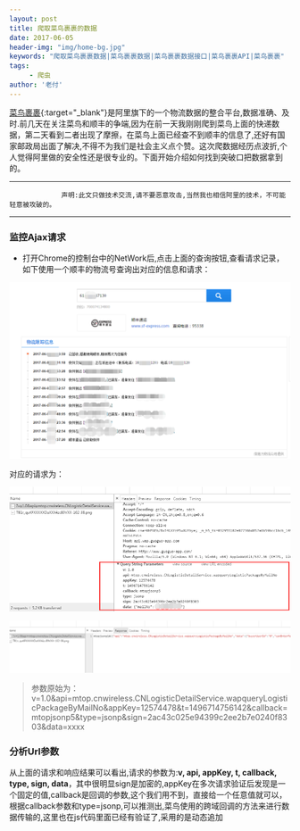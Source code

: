 ```yaml
---
layout: post
title: 爬取菜鸟裹裹的数据
date: 2017-06-05
header-img: "img/home-bg.jpg"
keywords: "爬取菜鸟裹裹数据|菜鸟裹裹数据|菜鸟裹裹数据接口|菜鸟裹裹API|菜鸟裹裹"
tags:
     - 爬虫
author: '老付'    
---
```



[菜鸟裹裹](http://www.guoguo-app.com){:target="_blank"}是阿里旗下的一个物流数据的整合平台,数据准确、及时.前几天在关注菜鸟和顺丰的争端,因为在前一天我刚刚爬到菜鸟上面的快递数据，第二天看到二者出现了摩擦，在菜鸟上面已经查不到顺丰的信息了,还好有国家邮政局出面了解决,不得不为我们是社会主义点个赞。这次爬数据经历点波折,个人觉得阿里做的安全性还是很专业的。下面开始介绍如何找到突破口把数据拿到的。			

------------------- 		
  
				 声明:此文只做技术交流,请不要恶意攻击,当然我也相信阿里的技术，不可能轻意被攻破的。     

-------------------			

### 监控Ajax请求     

 - 打开Chrome的控制台中的NetWork后,点击上面的查询按钮,查看请求记录，如下使用一个顺丰的物流号查询出对应的信息和请求：

  ![shufeng](/img/assets/shufeng.png)     	

  对应的请求为： 

    
  ![NetWorkInfo](/img/assets/NetWorkRequest.png)       

  ![NetWorkInfo](/img/assets/NetWorkInfo.png)      

  > 参数原始为：v=1.0&api=mtop.cnwireless.CNLogisticDetailService.wapqueryLogisticPackageByMailNo&appKey=12574478&t=1496714756142&callback=mtopjsonp5&type=jsonp&sign=2ac43c025e94399c2ee2b7e0240f8303&data=xxxx     

### 分析Url参数    
 
 从上面的请求和响应结果可以看出,请求的参数为:**v, api, appKey, t, callback, type, sign, data**，其中很明显sign是加密的,appKey在多次请求验证后发现是一个固定的值,callback是回调的参数,这个我们用不到，直接给一个任意值就可以，根据callback参数和type=jsonp,可以推测出,菜鸟使用的跨域回调的方法来进行数据传输的,这里也在js代码里面已经有验证了,采用的是动态追加<script>标签的方法(可以自己去验证)。          

 右击查看在新的标签布页打开链接,查看数据详细：   

  ![jsonp](/img/assets/GuoGuojson.png)    

 > utl链接：http://api.wap.guoguo-app.com/h5/mtop.cnwireless.cnlogisticdetailservice.wapquerylogisticpackagebymailno/1.0/?v=1.0&api=mtop.cnwireless.CNLogisticDetailService.wapqueryLogisticPackageByMailNo&appKey=12574478&t=1496640120201&callback=mtopjsonp14&type=jsonp&sign=1d53d2faaf0e067f21b4b43b95d5ee9c&data=xxxx     

 现在的问题就是解决下面的的几个参数t和sing,这两个都可以调试对应的js来进行查看,页面js的路径为：//g.alicdn.com/cn/guoguo-website/1.1.0/js/query.js      

 找到dom绑定的代码：    

  ![domBind](/img/assets/guoguoBtn.png)      

 如果你看到的代码是压缩的,可以使用chrome的格式化工具格式化：   

  ![chromeFormater](/img/assets/chromFormater.png)        

  下面的工作就要考验你的耐心了。。。    


### 调试和分析js      

   从上面的图片可以看到下面的代码：   

   ``` js 
    $("#J_SearchBtn").on("click", function() {
                if (!$(".search-container").hasClass("loading")) {
                    var o = $.trim($("#J_SearchInput").val());
                    if ("" === o)
                        return;
                    e._handleSearch(o)
                }
            })

   ```    
   可以看出首先调用的是e._handleSearch的函数，而o是当前输入的编号，继续跟进  	

   ![loading](/img/assets/loading.png)        

   在调用完loading方法后，调用了_requestPackage方法，详细看下这个方法：   

   ``` js      

      _requestPackage: function(e) {
            function o(o) {
                c.unloading();
                var i = o.data;
                if (i) {
                    var r = i.cpCompanyInfo || {}
                      , n = i.transitList || [];
                    n = n.reverse(),
                    t(r),
                    a(n),
                    c._setHistory(r.companyCode, e),
                    c._initSearchHistory()
                }
            }
            function t(e) {
                $(".cp-logo img").attr("src", e.iconUrl102x38),
                $(".cp-name").html(e.companyName);
                var o = $(".cp-link");
                o.attr("href", "http://" + e.webUrl),
                o.html(e.webUrl),
                $(".cp-phone label").html(e.serviceTel),
                $(".cp-container").show()
            }
            function a(e) {
                var o = "";
                $.each(e, function(e, t) {
                    o += 0 == e ? '<li class="latest">' : "<li>",
                    o += '   <span class="date">' + t.time + '</span>   <span class="text">' + t.message + "</span></li>"
                }),
                $("#J_SearchTimeout").hide(),
                0 == e.length ? ($("#J_SearchNoRecord").show(),
                $(".package-container").hide()) : ($("#J_PackageDetail").html(o),
                $(".package-container").show(),
                $("#J_SearchNoRecord").hide())
            }
            function r() {
                c.unloading(),
                $(".cp-container").hide(),
                $(".package-container").hide(),
                $("#J_SearchNoRecord").show()
            }
            var c = this;
            lib.mtop.request({
                api: i.queryLogisticPackageByMailNo,
                v: "1.0",
                data: {
                    mailNo: e
                },
                timeout: 5e3,
                type: "GET",
                dataType: "jsonp",
                isSec: 0,
                ecode: 0
            }, o, r)
        },    

   ```        

   **_requestPackage**内部有很多函数的定义，函数运行的核心在于 lib.mtop.request()方法，这个函数有三个参数，分别是json对象，单号o,和一个回调函数r。后面的调试过程省略。。。。(自己找吧)

  在最终的mtop.js中有一个  **l**  的函数，可以找到我们想要的信息如下：   

  ![mtopjs](/img/assets/mtopjs.png)         

  从图片上面可以看出参数**t**只是一个时间戳,同样在这个函数里面看到了sign的赋值:     

  ![sign](/img/assets/sign.png)      


  上面是一个调用了一个 **k** 函数，k函数的定义如下：

   ``` js     
     function k(a, b, c) {
        i(function(e) {
            var f = d(e + "&" + b + "&" + h() + "&" + a);
            c(f)
        })//在这里又调用了i的函数
     }    

   ```     

   k中又调用了i函数：

   ```  js      
      function i(b) {
        function c(a) {
            a = a ? a.split("_")[0] : "",
            b(a)
        }
        N.useAlipayJSBridge === !0 && !S && T && a.AlipayJSBridge && a.AlipayJSBridge.call ? a.AlipayJSBridge.call("getMtopToken", function(a) {
            a && a.token ? c(a.token) : c(f(P))
        }, function() {
            c(f(P))
        }) : c(f(P))
    }

   ```      
   ```  js   

    function f(a) {
        var b = new RegExp("(?:^|;\\s*)" + a + "\\=([^;]+)(?:;\\s*|$)").exec(A.cookie);
        return b ? b[1] : c
    }

   ```     

   在i的内部是由f(P)返回的值传递给b,而b函数是上面调用i的传入的匿名函数，在匿名函数调用传入a调用k参数中的匿名回调函数function(a){...},所以可以确定f是我们想要的sign值。f值的来自于d函数的返回值


   ``` js     

     var f = d(e + "&" + b + "&" + h() + "&" + a);
            c(f)  


   ```        


   d中的几个参数a:是k传过来的a.data,是经过包装的单号{mailNo:xxx},b是t参数,就是时间戳。h()是上面说的appKey,可以调试看出来是一个固定值 12574478。 而对于e,是函数i中的f(P),经函数c中的三元表达式**a = a ? a.split("_")[0] : ""**处理后的结果,而P值我们可以找到定义的地方，发现它是一个固定值：    

   ![PValue](/img/assets/PCookie.png)       


   总结上面的分析，目前所有的参数都已经大体清楚，剩下的就是获得e最终的值和函数d的作用。


### cookie的分析        

   对于e值的获得是来自于cookie,再看函数f的逻辑,其中参数a是一个固定值P:   

    
   ```  js   

    function f(a) {
        var b = new RegExp("(?:^|;\\s*)" + a + "\\=([^;]+)(?:;\\s*|$)").exec(A.cookie);
        return b ? b[1] : c
    }

   ```      

   这个是一个正则匹配出对应的cookie中的value,这里可以不用细看，可以直接用代码来模拟。

### 加密     

   刚开始看了函数d的返回值，觉得是一个加密函数，后面看脚本内容证实了猜想，但问题是这个是什么方式的加密呢？可以先看下函数d的核心代码：   

   ``` js   
    var o, p, q, r, s, t, u, v, w, x = [], y = 7, z = 12, A = 17, B = 22, C = 5, D = 9, E = 14, F = 20, G = 4, H = 11, I = 16, J = 23, K = 6, L = 10, M = 15, N = 21;
        for (a = n(a),
        x = l(a),
        t = 1732584193,
        u = 4023233417,
        v = 2562383102,
        w = 271733878,
        o = 0; o < x.length; o += 16)
            p = t,
            q = u,
            r = v,
            s = w,
            t = h(t, u, v, w, x[o + 0], y, 3614090360),
            w = h(w, t, u, v, x[o + 1], z, 3905402710),
            v = h(v, w, t, u, x[o + 2], A, 606105819),
            u = h(u, v, w, t, x[o + 3], B, 3250441966),
            t = h(t, u, v, w, x[o + 4], y, 4118548399),
            w = h(w, t, u, v, x[o + 5], z, 1200080426),
            v = h(v, w, t, u, x[o + 6], A, 2821735955),
            u = h(u, v, w, t, x[o + 7], B, 4249261313),
            t = h(t, u, v, w, x[o + 8], y, 1770035416),
            w = h(w, t, u, v, x[o + 9], z, 2336552879),
            v = h(v, w, t, u, x[o + 10], A, 4294925233),
            u = h(u, v, w, t, x[o + 11], B, 2304563134),
            t = h(t, u, v, w, x[o + 12], y, 1804603682),
            w = h(w, t, u, v, x[o + 13], z, 4254626195),
            v = h(v, w, t, u, x[o + 14], A, 2792965006),
            u = h(u, v, w, t, x[o + 15], B, 1236535329),
            t = i(t, u, v, w, x[o + 1], C, 4129170786),
            w = i(w, t, u, v, x[o + 6], D, 3225465664),
            v = i(v, w, t, u, x[o + 11], E, 643717713),
            u = i(u, v, w, t, x[o + 0], F, 3921069994),
            t = i(t, u, v, w, x[o + 5], C, 3593408605),
            w = i(w, t, u, v, x[o + 10], D, 38016083),
            v = i(v, w, t, u, x[o + 15], E, 3634488961),
            u = i(u, v, w, t, x[o + 4], F, 3889429448),
            t = i(t, u, v, w, x[o + 9], C, 568446438),
            w = i(w, t, u, v, x[o + 14], D, 3275163606),
            v = i(v, w, t, u, x[o + 3], E, 4107603335),
            u = i(u, v, w, t, x[o + 8], F, 1163531501),
            t = i(t, u, v, w, x[o + 13], C, 2850285829),
            w = i(w, t, u, v, x[o + 2], D, 4243563512),
            v = i(v, w, t, u, x[o + 7], E, 1735328473),
            u = i(u, v, w, t, x[o + 12], F, 2368359562),
            t = j(t, u, v, w, x[o + 5], G, 4294588738),
            w = j(w, t, u, v, x[o + 8], H, 2272392833),
            v = j(v, w, t, u, x[o + 11], I, 1839030562),
            u = j(u, v, w, t, x[o + 14], J, 4259657740),
            t = j(t, u, v, w, x[o + 1], G, 2763975236),
            w = j(w, t, u, v, x[o + 4], H, 1272893353),
            v = j(v, w, t, u, x[o + 7], I, 4139469664),
            u = j(u, v, w, t, x[o + 10], J, 3200236656),
            t = j(t, u, v, w, x[o + 13], G, 681279174),
            w = j(w, t, u, v, x[o + 0], H, 3936430074),
            v = j(v, w, t, u, x[o + 3], I, 3572445317),
            u = j(u, v, w, t, x[o + 6], J, 76029189),
            t = j(t, u, v, w, x[o + 9], G, 3654602809),
            w = j(w, t, u, v, x[o + 12], H, 3873151461),
            v = j(v, w, t, u, x[o + 15], I, 530742520),
            u = j(u, v, w, t, x[o + 2], J, 3299628645),
            t = k(t, u, v, w, x[o + 0], K, 4096336452),
            w = k(w, t, u, v, x[o + 7], L, 1126891415),
            v = k(v, w, t, u, x[o + 14], M, 2878612391),
            u = k(u, v, w, t, x[o + 5], N, 4237533241),
            t = k(t, u, v, w, x[o + 12], K, 1700485571),
            w = k(w, t, u, v, x[o + 3], L, 2399980690),
            v = k(v, w, t, u, x[o + 10], M, 4293915773),
            u = k(u, v, w, t, x[o + 1], N, 2240044497),
            t = k(t, u, v, w, x[o + 8], K, 1873313359),
            w = k(w, t, u, v, x[o + 15], L, 4264355552),
            v = k(v, w, t, u, x[o + 6], M, 2734768916),
            u = k(u, v, w, t, x[o + 13], N, 1309151649),
            t = k(t, u, v, w, x[o + 4], K, 4149444226),
            w = k(w, t, u, v, x[o + 11], L, 3174756917),
            v = k(v, w, t, u, x[o + 2], M, 718787259),
            u = k(u, v, w, t, x[o + 9], N, 3951481745),
            t = c(t, p),
            u = c(u, q),
            v = c(v, r),
            w = c(w, s);
        var O = m(t) + m(u) + m(v) + m(w);
        return O.toLowerCase()

   ```      

   通过代码我个人是很难看出用的是什么加密方式，所以我在控制台，测试了加密的结果     

   ![md5](/img/assets/md5.png)       


   通过这个结果可以先排除des加密了（因为des都是以==结尾），经过几种加密方式对比发现是md5的32bit的加密。

   ![md5](/img/assets/md5Online.png)        


   好了，到这里,已经是万事具备.下面开始去写代码抓取,代码很简单，不多解释：   

   ``` C#     
	var mainUrl =
	        @"http://api.wap.guoguo-app.com/h5/mtop.cnwireless.cnlogisticdetailservice.wapquerylogisticpackagebymailno/1.0/";
	var cookieUrl =
	        @"http://api.wap.guoguo-app.com/h5/mtop.cnwireless.cncainiaoappservice.getlogisticscompanylist/1.0/?v=1.0&api=mtop.cnwireless.CNCainiaoAppService.getLogisticsCompanyList&appKey=12574478&t=1496741493353&callback=mtopjsonp1&type=jsonp&sign=b0f7376271effd90e311f998ad3a3efb&data=%7B%22version%22%3A0%2C%22cptype%22%3A%22all%22%7D";

    var mailNo = "xxxxxx";//运单号码
    //准备参数
    var tikets = (DateTime.Now - Convert.ToDateTime("1970-01-01 00:00:00")).Ticks.ToString();
    var cookie = Tools.Tools.GetCookie(cookieUrl);//先请求一次获得cookie,可以先缓存下来。
    var key = new Regex(@"(?:^|;\s*)_m_h5_tk\=([^;]+)(?:;\s*|$)").Match(cookie).Value.Split('=')[1]
        .Split('_')[0];
    var sign = GetMD5Hash(key + "&" + tikets + "&12574478" + "&{\"mailNo\":\"" + mailNo+ "\"}")
        .ToLower();

    //获得参数列表
    var urlParas = string.Format(
        "?v=1.0&api=mtop.cnwireless.CNLogisticDetailService.wapqueryLogisticPackageByMailNo&appKey=12574478&t={0}&callback=mtopjsonp&type=jsonp&sign={1}",
        tikets, sign);
    urlParas += "&data={\"mailNo\":\"" + mailNo + "\"}";

    HttpWebRequest request = (HttpWebRequest)WebRequest.Create(mainUrl+urlParas);
    request.Method = "GET";
    request.Headers.Add("Cookie", cookie);
    HttpWebResponse response = (HttpWebResponse)request.GetResponse();
    StreamReader reader = new StreamReader(response.GetResponseStream(), Encoding.UTF8);
    string content = reader.ReadToEnd();
    Console.WriteLine(content);
    Console.ReadKey();   

   ```       
#### 方法中会用到的方法
   ```  C#     

    //md5加密
    public static string GetMD5Hash(String input)
    {

        return System.Web.Security.FormsAuthentication.HashPasswordForStoringInConfigFile(input, "md5");

    }
    //获得cookie
    public static string GetCookie(string url, int Timeout = 5000, bool isNeedProxy = true)
    {
        try
        {

            HttpWebRequest request = (HttpWebRequest)WebRequest.Create(url);
            request.Method = "GET";
                     request.AllowAutoRedirect = false;
            request.ContentType = "application/x-www-form-urlencoded;charset=gbk";
            request.CookieContainer = new CookieContainer();
            request.UserAgent = "Mozilla/5.0 (Windows NT 6.1; WOW64) AppleWebKit/537.11 (KHTML, like Gecko) Chrome/23.0.1271.95 Safari/537.11";
            
            
            HttpWebResponse response = (HttpWebResponse)request.GetResponse();
            StreamReader reader = new StreamReader(response.GetResponseStream(), Encoding.Default);
            string content = reader.ReadToEnd();
            return response.Headers.Get("Set-Cookie");
        }
        catch (Exception ex)
        {

            return null;
        }
    }
   ```   




   返回数据：

   ![deliverResult](/img/assets/deliverResult.png)






















